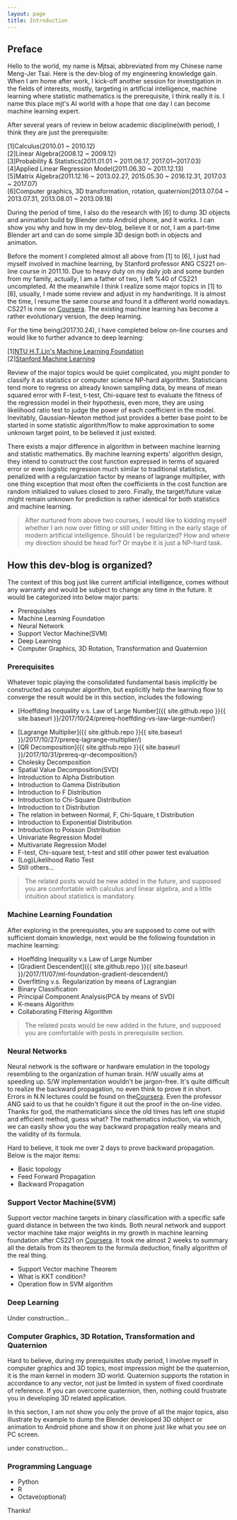 ```yaml
---
layout: page
title: Introduction
---
```


## Preface
Hello to the world, my name is Mjtsai, abbreviated from my Chinese name Meng-Jer Tsai.  Here is the dev-blog of my engineering knowledge gain.  When I am home after work, I kick-off another
session for investigation in the fields of interests, mostly, targeting in artificial intelligence, machine learning where statistic mathematics is the prerequisite, I think really it is.
I name this place mjt&#39;s AI world with a hope that one day I can become machine learning expert.

After several years of review in below academic discipline(with period), I think they are just the prerequisite:  

[1]Calculus(2010.01 ~ 2010.12)  
[2]Linear Algebra(2008.12 ~ 2009.12)  
[3]Probability & Statistics(2011.01.01 ~ 2011.06.17, 2017.01~2017.03)  
[4]Applied Linear Regression Model(2011.06.30 ~ 2011.12.13)  
[5]Matrix Algebra(2011.12.16 ~ 2013.02.27, 2015.05.30 ~ 2016.12.31, 2017.03 ~ 2017.07)  
[6]Computer graphics, 3D transformation, rotation, quaternion(2013.07.04 ~ 2013.07.31, 2013.08.01 ~ 2013.09.18)  

During the period of time, I also do the research with [6] to dump 3D objects and animation build by Blender onto Android phone, and it works.  I can show you why and how in my dev-blog, believe
it or not, I am a part-time Blender art and can do some simple 3D design both in objects and animation. 

Before the moment I completed almost all above from [1] to [6], I just had myself involved in machine learning, by Stanford professor ANG CS221 on-line course in 2011.10.  Due to heavy duty on my daily 
job and some burden from my family, actually, I am a father of two, I left %40 of CS221 uncompleted.  At the meanwhile I think I realize some major topics in [1] to [6], usually, I made some review and
adjust in my handwritings.  It is almost the time, I resume the same course and found it a different world nowadays.  CS221 is now on [Coursera](https://www.coursera.org/learn/machine-learning).  The 
existing machine learning has become a rather evolutionary version, the deep learning.

For the time being(2017.10.24), I have completed below on-line courses and would like to further advance to deep learning:  

[1][NTU H.T.Lin's Machine Learning Foundation](https://zh-tw.coursera.org/learn/ntumlone-mathematicalfoundations)  
[2][Stanford Machine Learning](https://www.coursera.org/learn/machine-learning)  

Review of the major topics would be quiet complicated, you might ponder to classify it as statistics or computer science NP-hard algorithm.  Statisticians tend more to regress on already known sampling 
data, by means of mean squared error with F-test, t-test, Chi-square test to evaluate the fitness of the regression model in their hypothesis, even more, they are using likelihood ratio test to judge the 
power of each coefficient in the model.  Inevitably, Gaussian-Newton method just provides a better base point to be started in some statistic algorithm/flow to make approximation to some unknown target 
point, to be believed it just existed.

There exists a major difference in algorithm in between machine learning and statistic mathematics.  By machine learning experts' algorithm design, they intend to construct the cost function expressed in 
terms of squared error or even logistic regression much similar to traditional statistics, penalized with a regularization factor by means of lagrange multiplier, with one thing exception that most often
the coefficients in the cost function are random initialized to values closed to zero.  Finally, the target/future value might remain unknown for prediction is rather identical for both statistics and 
machine learning.

> After nurtured from above two courses, I would like to kidding myself whether I am now over fitting or still under fitting in the early stage of modern artificial intelligence.  Should I be regularized?
> How and where my direction should be head for?  Or maybe it is just a NP-hard task.

## How this dev-blog is organized?

The context of this bog just like current artificial intelligence, comes without any warranty and would be subject to change any time in the future.  It would be categorized into below major parts:

* Prerequisites
* Machine Learning Foundation
* Neural Network
* Support Vector Machine(SVM)
* Deep Learning
* Computer Graphics, 3D Rotation, Transformation and Quaternion

### Prerequisites

Whatever topic playing the consolidated fundamental basis implicitly be constructed as computer algorithm, but explicitly help the learning flow to converge the result would be in this section, includes 
the following:

* [Hoeffding Inequality v.s. Law of Large Number]({{ site.github.repo }}{{ site.baseurl }}/2017/10/24/prereq-hoeffding-vs-law-large-number/)
<!-- * <a href="{{ site.github.repo }}{{ site.baseurl }}/2017/10/24/prereq-hoeffding-vs-law-large-number/">Hoeffding Inequality v.s. Law of Large Number</a> --> <!-- this also works -->
* [Lagrange Multiplier]({{ site.github.repo }}{{ site.baseurl }}/2017/10/27/prereq-lagrange-multiplier/)
* [QR Decomposition]({{ site.github.repo }}{{ site.baseurl }}/2017/10/31/prereq-qr-decomposition/)
* Cholesky Decomposition
* Spatial Value Decomposition(SVD)
* Introduction to Alpha Distribution
* Introduction to Gamma Distribution
* Introduction to F Distribution
* Introduction to Chi-Square Distribution
* Introduction to t Distribution
* The relation in between Normal, F, Chi-Square, t Distribution 
* Introduction to Exponential Distribution
* Introduction to Poisson Distribution
* Univariate Regression Model
* Multivariate Regression Model
* F-test, Chi-square test, t-test and still other power test evaluation
* (Log)Likelihood Ratio Test
* Still others...

> The related posts would be new added in the future, and supposed you are comfortable with calculus and linear algebra, and a little intuition about statistics is mandatory. 

### Machine Learning Foundation

After exploring in the prerequisites, you are supposed to come out with sufficient domain knowledge, next would be the following foundation in machine learning:

* Hoeffding Inequality v.s Law of Large Number
* [Gradient Descendent]({{ site.github.repo }}{{ site.baseurl }}/2017/11/07/ml-foundation-gradient-descendent/)
* Overfitting v.s. Regularization by means of Lagrangian 
* Binary Classification
* Principal Component Analysis(PCA by means of SVD)
* K-means Algorithm
* Collaborating Filtering Algorithm

> The related posts would be new added in the future, and supposed you are comfortable with posts in prerequisite section. 

### Neural Networks

Neural network is the software or hardware emulation in the topology resembling to the organization of human brain.  H/W usually aims at speeding up.  S/W implementation wouldn't 
be jargon-free.  It's quite difficult to realize the backward propagation, no even think to prove it in short.  Errors in N.N lectures could be found on the[Coursera](https://www.coursera.org/learn/machine-learning).
Even the professor ANG said to us that he couldn't figure it out the proof in the on-line video.  Thanks for god, the mathematicians since the old times has left one stupid and 
efficient method, guess what?  The mathematics induction, via which, we can easily show you the way backward propagation really means and the validity of its formula.

Hard to believe, it took me over 2 days to prove backward propagation.  Below is the major items:

* Basic topology
* Feed Forward Propagation
* Backward Propagation 

### Support Vector Machine(SVM)

Support vector machine targets in binary classification with a specific safe guard distance in between the two kinds.  Both neural network and support vector machine take major weights 
in my growth in machine learning foundation after CS221 on [Coursera](https://www.coursera.org/learn/machine-learning).  It took me almost 2 weeks to summary all the details from its 
theorem to the formula deduction, finally algorithm of the real thing.

* Support Vector machine Theorem
* What is KKT condition?
* Operation flow in SVM algorithm

### Deep Learning

Under construction...

### Computer Graphics, 3D Rotation, Transformation and Quaternion

Hard to believe, during my prerequisites study period, I involve myself in computer graphics and 3D topics, most impression might be the quaternion, it is the main kernel in modern 3D 
world.  Quaternion supports the rotation in accordance to any vector, not just be limited in system of fixed coordinate of reference.  If you can overcome quaternion, then, nothing could 
frustrate you in developing 3D related application. 

In this section, I am not show you only the prove of all the major topics, also illustrate by example to dump the Blender developed 3D obhject or animation to Android phone and show it
on phone just like what you see on PC screen.

under construction... 

### Programming Language

* Python
* R
* Octave(optional)

Thanks!
